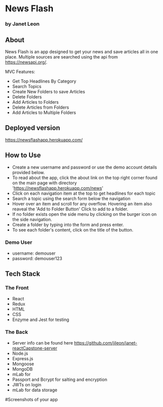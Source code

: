 # News Flash
### by Janet Leon

## About
News Flash is an app designed to get your news and save articles all in one place. Multiple sources are searched using the api from
https://newsapi.org/.

MVC Features:
- Get Top Headlines By Category
- Search Topics
- Create New Folders to save Articles
- Delete Folders
- Add Articles to Folders
- Delete Articles from Folders
- Add Articles to Multiple Folders

## Deployed version
https://newsflashapp.herokuapp.com/


## How to Use
- Create a new username and password or use the demo account details provided below.
- To read about the app, click the about link on the top right corner found on the main page with directory 'https://newsflashapp.herokuapp.com/news'
- Click on each navigation item at the top to get headlines for each topic
- Search a topic using the search form below the navigation
- Hover over an item and scroll for any overflow. Hovering an item also reaveal the 'Add to Folder Button' Click to add to a folder.
- If no folder exists open the side menu by clicking on the burger icon on the side navigation.
- Create a folder by typing into the form and press enter. 
- To see each folder's content, click on the title of the button. 


### Demo User
- username: demouser
- password: demouser123


## Tech Stack
### The Front
- React
- Redux
- HTML
- CSS
- Enzyme and Jest for testing

### The Back
- Server info can be found here https://github.com/jileon/janet-reactCapstone-server
- Node.js
- Express.js
- Mongoose
- MongoDB
- mLab for 
- Passport and Bcrypt for salting and encryption
- JWTs on login
- mLab for data storage





#Screenshots of your app

